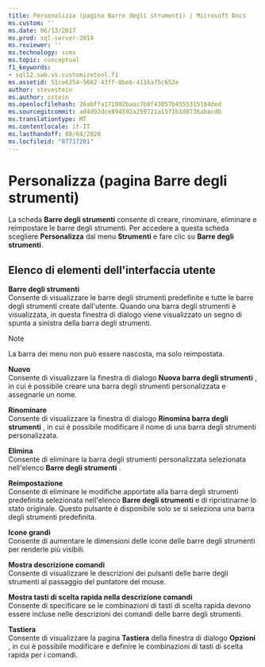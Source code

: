 ```yaml
---
title: Personalizza (pagina Barre degli strumenti) | Microsoft Docs
ms.custom: ''
ms.date: 06/13/2017
ms.prod: sql-server-2014
ms.reviewer: ''
ms.technology: ssms
ms.topic: conceptual
f1_keywords:
- sql12.swb.vs.customizetool.f1
ms.assetid: 51ce6254-5682-43ff-8beb-4116a75c652e
author: stevestein
ms.author: sstein
ms.openlocfilehash: 26abffa171902baac7b8f43057b4555315184ded
ms.sourcegitcommit: ad4d92dce894592a259721a1571b1d8736abacdb
ms.translationtype: MT
ms.contentlocale: it-IT
ms.lasthandoff: 08/04/2020
ms.locfileid: "87717201"
---
```

# <a name="customize-toolbars-page"></a>Personalizza (pagina Barre degli strumenti)
  La scheda **Barre degli strumenti** consente di creare, rinominare, eliminare e reimpostare le barre degli strumenti. Per accedere a questa scheda scegliere **Personalizza** dal menu **Strumenti** e fare clic su **Barre degli strumenti**.  
  
## <a name="ui-element-list"></a>Elenco di elementi dell'interfaccia utente  
 **Barre degli strumenti**  
 Consente di visualizzare le barre degli strumenti predefinite e tutte le barre degli strumenti create dall'utente. Quando una barra degli strumenti è visualizzata, in questa finestra di dialogo viene visualizzato un segno di spunta a sinistra della barra degli strumenti.  
  
> [!NOTE]  
>  La barra dei menu non può essere nascosta, ma solo reimpostata.  
  
 **Nuovo**  
 Consente di visualizzare la finestra di dialogo **Nuova barra degli strumenti** , in cui è possibile creare una barra degli strumenti personalizzata e assegnarle un nome.  
  
 **Rinominare**  
 Consente di visualizzare la finestra di dialogo **Rinomina barra degli strumenti** , in cui è possibile modificare il nome di una barra degli strumenti personalizzata.  
  
 **Elimina**  
 Consente di eliminare la barra degli strumenti personalizzata selezionata nell'elenco **Barre degli strumenti** .  
  
 **Reimpostazione**  
 Consente di eliminare le modifiche apportate alla barra degli strumenti predefinita selezionata nell'elenco **Barre degli strumenti** e di ripristinarne lo stato originale. Questo pulsante è disponibile solo se si seleziona una barra degli strumenti predefinita.  
  
 **Icone grandi**  
 Consente di aumentare le dimensioni delle icone delle barre degli strumenti per renderle più visibili.  
  
 **Mostra descrizione comandi**  
 Consente di visualizzare le descrizioni dei pulsanti delle barre degli strumenti al passaggio del puntatore del mouse.  
  
 **Mostra tasti di scelta rapida nella descrizione comandi**  
 Consente di specificare se le combinazioni di tasti di scelta rapida devono essere incluse nelle descrizioni dei comandi delle barre degli strumenti.  
  
 **Tastiera**  
 Consente di visualizzare la pagina **Tastiera** della finestra di dialogo **Opzioni** , in cui è possibile modificare e definire le combinazioni di tasti di scelta rapida per i comandi.  
